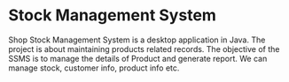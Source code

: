 # Stock Management System
Shop Stock Management System is a desktop application in Java. The project is about maintaining products related records. The objective of the SSMS is to manage the details of Product and generate report. We can manage stock, customer info, product info etc.
